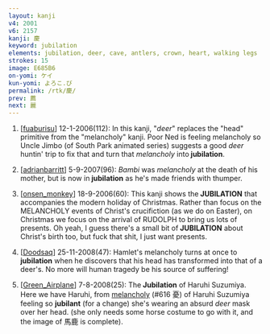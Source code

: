 ```yaml
---
layout: kanji
v4: 2001
v6: 2157
kanji: 慶
keyword: jubilation
elements: jubilation, deer, cave, antlers, crown, heart, walking legs
strokes: 15
image: E685B6
on-yomi: ケイ
kun-yomi: よろこ.び
permalink: /rtk/慶/
prev: 薦
next: 麗
---
```


1) [<a href="http://kanji.koohii.com/profile/fuaburisu">fuaburisu</a>] 12-1-2006(112): In this kanji, &quot;<em>deer</em>&quot; replaces the &quot;head&quot; primitive from the &quot;melancholy&quot; kanji. Poor Ned is feeling melancholy so Uncle Jimbo (of South Park animated series) suggests a good <em>deer</em> huntin&#039; trip to fix that and turn that <em>melancholy</em> into<strong> jubilation</strong>.

2) [<a href="http://kanji.koohii.com/profile/adrianbarritt">adrianbarritt</a>] 5-9-2007(96): <em>Bambi</em> was <em>melancholy</em> at the death of his mother, but is now in<strong> jubilation</strong> as he&#039;s made friends with thumper.

3) [<a href="http://kanji.koohii.com/profile/onsen_monkey">onsen_monkey</a>] 18-9-2006(60): This kanji shows the<strong> JUBILATION</strong> that accompanies the modern holiday of Christmas. Rather than focus on the MELANCHOLY events of Christ&#039;s crucifiction (as we do on Easter), on Christmas we focus on the arrival of RUDOLPH to bring us lots of presents. Oh yeah, I guess there&#039;s a small bit of<strong> JUBILATION</strong> about Christ&#039;s birth too, but fuck that shit, I just want presents.

4) [<a href="http://kanji.koohii.com/profile/Doodsaq">Doodsaq</a>] 25-11-2008(47): Hamlet&#039;s melancholy turns at once to<strong> jubilation</strong> when he discovers that his head has transformed into that of a deer&#039;s. No more will human tragedy be his source of suffering!

5) [<a href="http://kanji.koohii.com/profile/Green_Airplane">Green_Airplane</a>] 7-8-2008(25): The<strong> Jubilation</strong> of Haruhi Suzumiya. Here we have Haruhi, from <a href="../v4/616.html">melancholy</a> (#616 憂) of Haruhi Suzumiya feeling so <strong>jubilant</strong> (for a change) she&#039;s wearing an absurd <em>deer</em> mask over her head. (she only needs some horse costume to go with it, and the image of 馬鹿 is complete).

